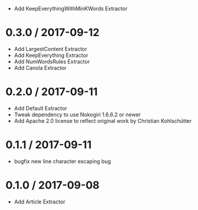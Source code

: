 * Add KeepEverythingWithMinKWords Extractor

# 0.3.0 / 2017-09-12

* Add LargestContent Extractor
* Add KeepEverything Extractor
* Add NumWordsRules Extractor
* Add Canola Extractor

# 0.2.0 / 2017-09-11

* Add Default Extractor
* Tweak dependency to use Nokogiri 1.6.6.2 or newer
* Add Apache 2.0 license to reflect original work by Christian Kohlschütter

# 0.1.1 / 2017-09-11

* bugfix new line character escaping bug

# 0.1.0 / 2017-09-08

* Add Article Extractor 
